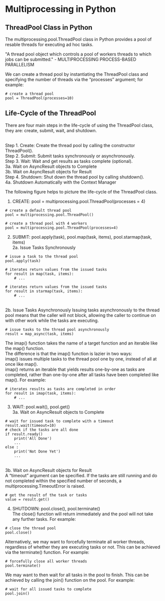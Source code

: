 # Multiprocessing in Python #

## ThreadPool Class in Python ##
The multiprocessing.pool.ThreadPool class in Python provides a pool of resable threads for executing ad hoc tasks.

"A thread pool object which controls a pool of workers threads to which jobs can be submitted." - MULTIPROCESSING PROCESS-BASED PARALLELISM

We can create a thread pool by instantiating the ThreadPool class and specifying the number of threads via the “processes” argument; 
for example:
```
# create a thread pool
pool = ThreadPool(processes=10)
```

## Life-Cycle of the ThreadPool ##
There are four main steps in the life-cycle of using the ThreadPool class, they are: create, submit, wait, and shutdown.

<br>Step 1. Create: Create the thread pool by calling the constructor ThreadPool().
<br>Step 2. Submit: Submit tasks synchronously or asynchronously.
<br>Step 3. Wait: Wait and get results as tasks complete (optional).
        <br>3a. Wait on AsyncResult objects to Complete
        <br>3b. Wait on AsyncResult objects for Result
<br>Step 4. Shutdown: Shut down the thread pool by calling shutdown().
        <br>4a. Shutdown Automatically with the Context Manager

The following figure helps to picture the life-cycle of the ThreadPool class.

1. CREATE: pool = multiprocessing.pool.ThreadPool(processes = 4)
```
# create a default thread pool
pool = multiprocessing.pool.ThreadPool()
```
```
# create a thread pool with 4 workers
pool = multiprocessing.pool.ThreadPool(processes=4)
```

2. SUBMIT: pool.apply(task), pool.map(task, items), pool.starmap(task, items)
<br>  2a. Issue Tasks Synchronously
```
# issue a task to the thread pool
pool.apply(task)
```
```
# iterates return values from the issued tasks
for result in map(task, items):
	# ...
```
```
# iterates return values from the issued tasks
for result in starmap(task, items):
	# ...
```
<br>  2b. Issue Tasks Asynchronously
Issuing tasks asynchronously to the thread pool means that the caller will not block, allowing the caller to continue on with other work while the tasks are executing.
```
# issue tasks to the thread pool asynchronously
result = map_async(task, items)
```
The imap() function takes the name of a target function and an iterable like the map() function.
<br>The difference is that the imap() function is lazier in two ways:
<br>imap() issues multiple tasks to the thread pool one by one, instead of all at once like map().
<br>imap() returns an iterable that yields results one-by-one as tasks are completed, rather than one-by-one after all tasks have been completed like map().
For example:
```
# iterates results as tasks are completed in order
for result in imap(task, items):
	# ...
```
3. WAIT: pool.wait(), pool.get()
<br>3a. Wait on AsyncResult objects to Complete
```
# wait for issued task to complete with a timeout
result.wait(timeout=10)
# check if the tasks are all done
if result.ready()
	print('All Done')
	...
else :
	print('Not Done Yet')
	...
```
<br>3b. Wait on AsyncResult objects for Result
<br>A “timeout” argument can be specified. If the tasks are still running and do not completed within the specified number of seconds, a multiprocessing.TimeoutError is raised.
```
# get the result of the task or tasks
value = result.get()
```

4. SHUTDOWN: pool.close(), pool.terminate()
<br>The close() function will return immediately and the pool will not take any further tasks.
For example:
```
# close the thread pool
pool.close()
```
Alternatively, we may want to forcefully terminate all worker threads, regardless of whether they are executing tasks or not.
This can be achieved via the terminate() function.
For example:
```
# forcefully close all worker threads
pool.terminate()
```
We may want to then wait for all tasks in the pool to finish.
This can be achieved by calling the join() function on the pool.
For example:
```
# wait for all issued tasks to complete
pool.join()
```

